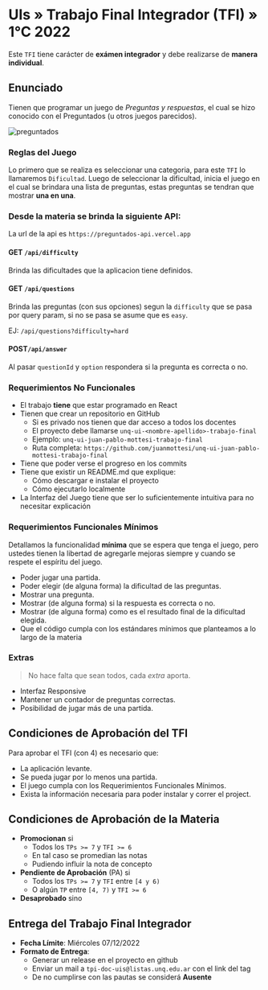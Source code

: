 # UIs » Trabajo Final Integrador (TFI) » 1°C 2022

Este `TFI` tiene carácter de **exámen integrador** y debe realizarse
de **manera individual**.

## Enunciado

Tienen que programar un juego de _Preguntas y respuestas_,
el cual se hizo conocido con el Preguntados (u otros juegos parecidos).

![preguntados]

### Reglas del Juego

Lo primero que se realiza es seleccionar una categoria, para este `TFI` lo llamaremos `Dificultad`.
Luego de seleccionar la dificultad, inicia el juego en el cual se brindara una lista de preguntas, estas preguntas se tendran que mostrar **una en una**.

### Desde la materia se brinda la siguiente API:

La url de la api es `https://preguntados-api.vercel.app`

#### GET `/api/difficulty`

Brinda las dificultades que la aplicacion tiene definidos.

#### GET `/api/questions`

Brinda las preguntas (con sus opciones) segun la `difficulty` que se pasa por query param, si no se pasa se asume que es `easy`.

EJ: `/api/questions?difficulty=hard`

#### POST`/api/answer`

Al pasar `questionId` y `option` respondera si la pregunta es correcta o no.


### Requerimientos No Funcionales

* El trabajo **tiene** que estar programado en React
* Tienen que crear un repositorio en GitHub
  - Si es privado nos tienen que dar acceso a todos los docentes
  - El proyecto debe llamarse `unq-ui-<nombre-apellido>-trabajo-final`
  - Ejemplo: `unq-ui-juan-pablo-mottesi-trabajo-final`
  - Ruta completa: `https://github.com/juanmottesi/unq-ui-juan-pablo-mottesi-trabajo-final`
* Tiene que poder verse el progreso en los commits
* Tiene que existir un README.md que explique:
  - Cómo descargar e instalar el proyecto
  - Cómo ejecutarlo localmente
* La Interfaz del Juego tiene que ser lo suficientemente
  intuitiva para no necesitar explicación

### Requerimientos Funcionales Mínimos

Detallamos la funcionalidad **mínima** que se espera
que tenga el juego, pero ustedes tienen la libertad
de agregarle mejoras siempre y cuando se respete el espíritu del juego.

* Poder jugar una partida.
* Poder elegir (de alguna forma) la dificultad de las preguntas.
* Mostrar una pregunta.
* Mostrar (de alguna forma) si la respuesta es correcta o no.
* Mostrar (de alguna forma) como es el resultado final de la dificultad elegida.
* Que el código cumpla con los estándares mínimos que planteamos a lo largo de la materia

### Extras

> No hace falta que sean todos, cada _extra_ aporta.

* Interfaz Responsive
* Mantener un contador de preguntas correctas.
* Posibilidad de jugar más de una partida.

## Condiciones de Aprobación del TFI

Para aprobar el TFI (con 4) es necesario que:

* La aplicación levante.
* Se pueda jugar por lo menos una partida.
* El juego cumpla con los Requerimientos Funcionales Mínimos.
* Exista la información necesaria para poder instalar y correr el project.

## Condiciones de Aprobación de la Materia

* **Promocionan** si
  - Todos los `TPs >= 7` y `TFI >= 6`
  - En tal caso se promedian las notas
  - Pudiendo influir la nota de concepto
* **Pendiente de Aprobación** (PA) si
  - Todos los `TPs >= 7` y `TFI` entre `[4 y 6)`
  - O algún `TP` entre `[4, 7)` y `TFI >= 6`
* **Desaprobado** sino

## Entrega del Trabajo Final Integrador

* **Fecha Límite**: Miércoles 07/12/2022
* **Formato de Entrega**:
  - Generar un release en el proyecto en github
  - Enviar un mail a `tpi-doc-uis@listas.unq.edu.ar` con el link del tag
  - De no cumplirse con las pautas se considerá **Ausente**

[preguntados]: https://encrypted-tbn0.gstatic.com/images?q=tbn:ANd9GcTxa6OB-jxZ6jXmOHcq-muALuxjvf4_3BLdXItDwAZV9tTEKv_gcOIF5ZSkzhK2axGse94&usqp=CAU
